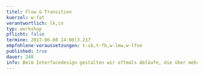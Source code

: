 ```yaml
---
titel: Flow & Transition
kuerzel: w-fat
verantwortlich: lk,cn
typ: workshop
pflicht: false
termine: 2017-06-08 14:00|3.217
empfohlene-voraussetzungen: t-sb,t-fb,w-lmw,w-lfve
published: true
dauer: 240
info: Beim Interfacedesign gestalten wir oftmals Abläufe, die über mehrere Screens gehen. Was gibt es hier zu beachten?
---
```


